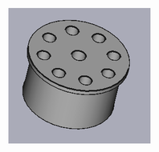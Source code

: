 ![image](https://github.com/frankyhub/FreeCAD-Beispiele/blob/master/04%20Uebung-Stoepsel/Uebung-Stoepsel.png)
